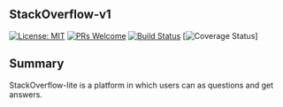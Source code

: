 ## StackOverflow-v1 
[![License: MIT](https://img.shields.io/badge/License-MIT-yellow.svg)](https://opensource.org/licenses/MIT)  [![PRs Welcome](https://img.shields.io/badge/PRs-welcome-brightgreen.svg?style=flat-square)](http://makeapullrequest.com)  [![Build Status](https://travis-ci.com/jonathanmusila/StackOverflow-v1.svg?branch=develop)](https://travis-ci.com/jonathanmusila/StackOverflow-v1)  [![Coverage Status](https://coveralls.io/repos/github/kwanj-k/storemanager-v2/badge.svg?branch=ch-readme-%23161404824)]

## Summary

StackOverflow-lite is a platform in which users can as questions and get answers. 